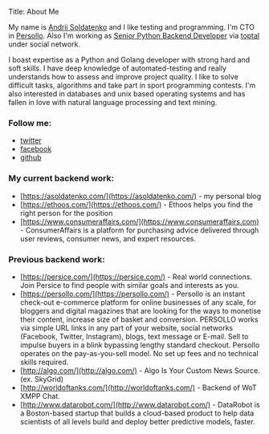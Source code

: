 Title: About Me

My name is [Andrii Soldatenko](http://asoldatenko.com) and I like testing and programming. I'm CTO in [Persollo](http://persollo.com/). Also I'm working as [Senior Python Backend Developer]( https://www.toptal.com/python#andrii-soldatenko) via [toptal](https://www.toptal.com/#connect-fantastic-computer-engineers) under social network.

I boast expertise as a Python and Golang developer with strong hard and soft skills. I have deep knowledge of automated-testing and really understands how to assess and improve project quality. I like to solve difficult tasks, algorithms and take part in sport programming contests. I'm also interested in databases and unix based operating systems and has fallen in love with natural language processing and text mining.

### Follow me:
* [twitter](https://twitter.com/a_soldatenko/)
* [facebook](https://facebook.com/andrii.soldatenko/)
* [github](https://github.com/andriisoldatenko/)

### My current backend work:
* [https://asoldatenko.com/](https://asoldatenko.com/) - my personal blog
* [https://ethoos.com/](https://ethoos.com/) - Ethoos helps you find the right person for the position
* [https://www.consumeraffairs.com/](https://www.consumeraffairs.com) - ConsumerAffairs is a platform for purchasing advice delivered through user reviews, consumer news, and expert resources.

### Previous backend work:
* [https://persice.com/](https://persice.com/) - Real world connections. Join Persice to find people with similar goals and interests as you.
* [https://persollo.com/](https://persollo.com/) - Persollo is an instant check-out e-commerce platform for online businesses of any scale, for bloggers and digital magazines that are looking for the ways to monetise their content, increase size of basket and conversion. PERSOLLO works via simple URL links in any part of your website, social networks (Facebook, Twitter, Instagram), blogs, text message or E-mail. Sell to impulse buyers in a blink bypassing lengthy standard checkout. Persollo operates on the pay-as-you-sell model. No set up fees and no technical skills required.
* [http://algo.com/](http://algo.com/) - Algo Is Your Custom News Source. (ex. SkyGrid)
* [http://worldoftanks.com/](http://worldoftanks.com/) - Backend of WoT XMPP Chat.
* [http://www.datarobot.com/](http://www.datarobot.com/) - DataRobot is a Boston-based startup that builds a cloud-based product to help data scientists of all levels build and deploy better predictive models, faster.
